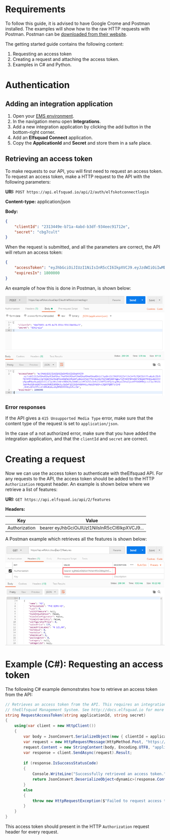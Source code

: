 # Requirements

To follow this guide, it is advised to have Google Crome and Postman installed. The examples will show how to the raw HTTP requests with Postman. Postman can be [downloaded from their website](https://www.getpostman.com/apps).

The getting started guide contains the following content:

1. Requesting an access token
2. Creating a request and attaching the access token.
3. Examples in C# and Python.

# Authentication

## Adding an integration application

1. Open your [EMS environment](https://ems.elfsquad.io).
2. In the navigation menu open **Integrations**.
3. Add a new integration application by clicking the add button in the bottom-right corner.
4. Add an **Elfsquad Connect** application.
5. Copy the **ApplicationId** and **Secret** and store them in a safe place.

## Retrieving an access token

To make requests to our API, you will first need to request an access token. To request an access token, make a HTTP request to the API with the following parameters:

**URI:** `POST https://api.elfsquad.io/api/2/auth/elfskotconnectlogin`

**Content-type:** application/json

**Body:**
```json
{
	"clientId": "2313449e-b71a-4abd-b3df-934eec91712e",
	"secret": "cbg7cult"
}
```

When the request is submitted, and all the parameters are correct, the API will return an access token:

```json
{
    "accessToken": "eyJhbGciOiJIUzI1NiIsInR5cCI6IkpXVCJ9.eyJzdWIiOiIwMDAwMDAwMC0wMDAwLTAwMDAtMDAwMC0wMDAwMDAwMDAwMDAiLCJqdGkiOiI3Y2JhNTY4MC03MTA5LTQ4Y2QtOWIzMi0zZTBjMzVlODA2ODciLCJpYXQiOjE1MzkzMzIxMDYsInRlbmFudGlkIjoiYTRlY2U3OWYtZjZmMC00YzgwLTljYmEtMDhkNGFkMGQ4NTRmIiwib3JnYW5pemF0aW9uaWQiOiIiLCJpc0VsZnNrb3RDb25uZWN0IjoiVHJ1ZSIsIm5iZiI6MTUzOTMzMjEwNiwiZXhwIjoxNTM5MzMzOTA2LCJpc3MiOiJodHRwczovL2FwaS5lbGZza290LmNsb3VkLyIsImF1ZCI6Imh0dHBzOi8vYXBpLmVsZnNrb3QuY2xvdWQvIn0.lqVHiSG7wZkmFtuuRY5n3S_sGYazHYdD8HMokRL7Lf0",
    "expiresIn": 1800000
}
```

An example of how this is done in Postman, is shown below:

![example 1](/img/login_request.png)

### Error responses

If the API gives a `415 Unsupported Media Type` error, make sure that the content type of the request is set to `application/json`.

In the case of a not authorized error, make sure that you have added the integration application, and that the `clientId` and `secret` are correct.

# Creating a request

Now we can use the access token to authenticate with theElfsquad API. For any requests to the API, the access token should be added to the HTTP `Authorization` request header. An example is shown below where we retrieve a list of features:

**URI:** `GET https://api.elfsquad.io/api/2/features`

**Headers:**

| Key           | Value                                          |
| ------------- | ---------------------------------------------- |
| Authorization | bearer eyJhbGciOiJIUzI1NiIsInR5cCI6IkpXVCJ9... |

A Postman example which retrieves all the features is shown below:

![example 2](/img/get_features.png)

# Example (C#): Requesting an access token

The following C# example demonstrates how to retrieve an access token from the API:

```csharp
// Retrieves an access token from the API. This requires an integration application in 
// theElfsquad Management System. See http://docs.elfsquad.io for more information.
string RequestAccessToken(string applicationId, string secret)
{
    using(var client = new HttpClient())
    {
        var body = JsonConvert.SerializeObject(new { clientId = applicationId, secret = secret });
        var request = new HttpRequestMessage(HttpMethod.Post, "https://api.elfsquad.io/api/2/auth/elfskotconnectlogin");
        request.Content = new StringContent(body, Encoding.UTF8, "application/json");
        var response = client.SendAsync(request).Result;

        if (response.IsSuccessStatusCode)
        {
            Console.WriteLine("Successfully retrieved an access token.");
            return JsonConvert.DeserializeObject<dynamic>(response.Content.ReadAsStringAsync().Result).accessToken;
        }
        else
        {
            throw new HttpRequestException($"Failed to request access token, server responded with status code: {response.StatusCode}");
        }
    }
}
```

This access token should present in the HTTP `Authorization` request header for every request.